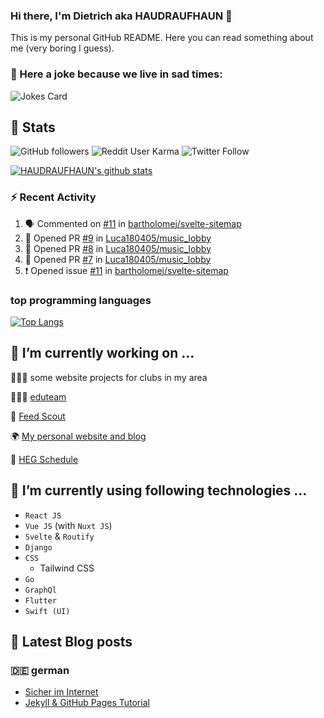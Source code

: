 ### Hi there, I'm Dietrich aka HAUDRAUFHAUN 👋

This is my personal GitHub README. Here you can read something about me (very boring I guess).

### 🤡 Here a joke because we live in sad times:
![Jokes Card](https://readme-jokes.vercel.app/api)

## :rocket: Stats

 ![GitHub followers](https://img.shields.io/github/followers/HAUDRAUFHAUN?label=GitHub-Followers&logo=GitHub&style=for-the-badge) ![Reddit User Karma](https://img.shields.io/reddit/user-karma/combined/haudraufhaun?logo=reddit&style=for-the-badge) ![Twitter Follow](https://img.shields.io/twitter/follow/haudraufhaun1?color=%231da1f2&logo=twitter&logoColor=%231da1f2&style=for-the-badge)
  
[![HAUDRAUFHAUN's github stats](https://github-readme-stats.vercel.app/api?username=HAUDRAUFHAUN&show_icons=true&theme=dracula&hide_border=true)](https://github.com/anuraghazra/github-readme-stats)

### ⚡ Recent Activity

<!--START_SECTION:activity-->
1. 🗣 Commented on [#11](https://github.com/bartholomej/svelte-sitemap/issues/11) in [bartholomej/svelte-sitemap](https://github.com/bartholomej/svelte-sitemap)
2. 💪 Opened PR [#9](https://github.com/Luca180405/music_lobby/pull/9) in [Luca180405/music_lobby](https://github.com/Luca180405/music_lobby)
3. 💪 Opened PR [#8](https://github.com/Luca180405/music_lobby/pull/8) in [Luca180405/music_lobby](https://github.com/Luca180405/music_lobby)
4. 💪 Opened PR [#7](https://github.com/Luca180405/music_lobby/pull/7) in [Luca180405/music_lobby](https://github.com/Luca180405/music_lobby)
5. ❗️ Opened issue [#11](https://github.com/bartholomej/svelte-sitemap/issues/11) in [bartholomej/svelte-sitemap](https://github.com/bartholomej/svelte-sitemap)
<!--END_SECTION:activity-->

### top programming languages
[![Top Langs](https://github-readme-stats.vercel.app/api/top-langs/?username=HAUDRAUFHAUN&theme=dracula&hide_border=true)](https://github.com/anuraghazra/github-readme-stats)

## 🔭 I’m currently working on ...

👨🏻‍💼 some website projects for clubs in my area

👨🏻‍🏫 <a href="https://github.com/HAUDRAUFHAUN/eduteam">eduteam</a>

📰 [Feed Scout](https://github.com/HAUDRAUFHAUN/feed-scout)

🌍 <a href="https://haudraufhauns.vercel.app/">My personal website and blog</a>

🏫 [HEG Schedule](https://github.com/HAUDRAUFHAUN/HEG-Schedule)


## 🌱 I’m currently using following technologies ...

- `React JS` 
- `Vue JS` (with `Nuxt JS`)
- `Svelte` & `Routify`
- `Django`
- `CSS`
  - Tailwind CSS
- `Go`
- `GraphQl`
- `Flutter`
- `Swift (UI)`

## 📕 Latest Blog posts 

### 🇩🇪 german

<!-- BLOG-POST-LIST:START -->
- [Sicher im Internet](https://haudraufhauns.vercel.app/blog/sicher-im-internet)
- [Jekyll &amp; GitHub Pages Tutorial](https://haudraufhauns.vercel.app/blog/jekyll-tutorial/)
